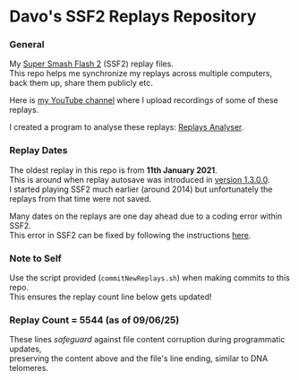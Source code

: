 # Davo's SSF2 Replays Repository

### General
My [Super Smash Flash 2](https://mcleodgaming.fandom.com/wiki/Super_Smash_Flash_2) (SSF2) replay files.
<br />This repo helps me synchronize my replays across multiple computers, back them up, share them publicly etc.

Here is [my YouTube channel](https://www.youtube.com/channel/UC4xPDj5h-MRmTaa8-xIBfaA/videos) where I upload recordings of some of these replays.

I created a program to analyse these replays: [Replays Analyser](https://github.com/DavoDC/ReplaysAnalyser).


### Replay Dates
The oldest replay in this repo is from **11th January 2021**. 
<br /> This is around when replay autosave was introduced in [version 1.3.0.0](https://www.supersmashflash.com/2020/12/ssf2-v1-3-released/).
<br /> I started playing SSF2 much earlier (around 2014) but unfortunately the replays from that time were not saved.

Many dates on the replays are one day ahead due to a coding error within SSF2.
<br /> This error in SSF2 can be fixed by following the instructions [here](https://docs.google.com/document/d/1l5VrAaWmLozu9qnwdjz6MGA9GyurlkgNF8t72eZ4-54/edit?tab=t.0#heading=h.erak6p4wg3rc).


### Note to Self
Use the script provided (`commitNewReplays.sh`) when making commits to this repo.
<br /> This ensures the replay count line below gets updated!


### Replay Count = 5544 (as of 09/06/25)

These lines *safeguard* against file content corruption during programmatic updates, 
<br /> preserving the content above and the file's line ending, similar to DNA telomeres.
